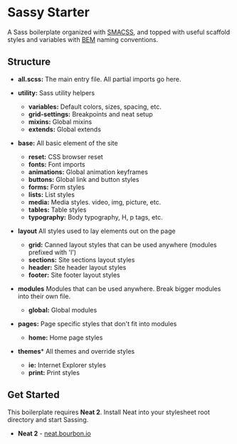 # Sassy Starter

A Sass boilerplate organized with [SMACSS](https://smacss.com/), and topped with useful scaffold styles and variables with [BEM](http://getbem.com/introduction/) naming conventions.

## Structure


- **all.scss:** The main entry file.  All partial imports go here.

- **utility:** Sass utility helpers
  - **variables:** Default colors, sizes, spacing, etc.
  - **grid-settings:** Breakpoints and neat setup
  - **mixins:** Global mixins
  - **extends:** Global extends

- **base:** All basic element of the site
  - **reset:** CSS browser reset
  - **fonts:** Font imports
  - **animations:** Global animation keyframes
  - **buttons:** Global link and button styles
  - **forms:** Form styles
  - **lists:** List styles
  - **media:** Media styles. video, img, picture, etc.
  - **tables:** Table styles
  - **typography:** Body typography, H, p tags, etc.

- **layout** All styles used to lay elements out on the page
  - **grid:** Canned layout styles that can be used anywhere (modules prefixed with 'l')
  - **sections:** Site sections layout styles
  - **header:** Site header layout styles
  - **footer:** Site footer layout styles

- **modules** Modules that can be used anywhere. Break bigger modules into their own file.
  - **global:** Global modules

- **pages:** Page specific styles that don't fit into modules
  - **home:** Home page styles

- **themes*** All themes and override styles
  - **ie:** Internet Explorer styles
  - **print:** Print styles


## Get Started

This boilerplate requires **Neat 2**.  Install Neat into your stylesheet root directory and start Sassing.
- **Neat 2** - [neat.bourbon.io](http://neat.bourbon.io/)
